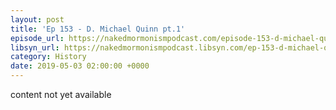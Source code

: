 ```yaml
---
layout: post
title: 'Ep 153 - D. Michael Quinn pt.1'
episode_url: https://nakedmormonismpodcast.com/episode-153-d-michael-quinn-pt-1/
libsyn_url: https://nakedmormonismpodcast.libsyn.com/ep-153-d-michael-quinn-pt1
category: History
date: 2019-05-03 02:00:00 +0000
---
```


content not yet available

